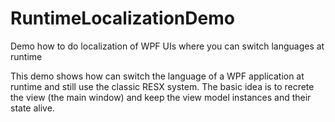 # RuntimeLocalizationDemo
Demo how to do localization of WPF UIs where you can switch languages at runtime

This demo shows how can switch the language of a WPF application at runtime and still use the classic RESX system. The basic idea is to recrete the view (the main window) and keep the view model instances and their state alive.
